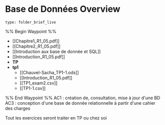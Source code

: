# Base de Données Overview
 
```ccard
type: folder_brief_live
```
 
%% Begin Waypoint %%
- [[Chapitre1_R1_05.pdf]]
- [[Chapitre2_R1_05.pdf]]
- [[Introduction aux base de donnée et SQL]]
- [[Introduction_R1_05.pdf]]
- **TP**
- **tp1**
	- [[Chauvel-Sacha_TP1-1.ods]]
	- [[Introduction_R1_05.pdf]]
	- [[TP1_exam2.csv]]
	- [[TP1-1.csv]]

%% End Waypoint %%
AC1 : création de, consultation, mise à jour d'une BD
AC3 : conception d'une base de donnée relationnelle à partir d'une cahier des charges

Tout les exercices seront traiter en TP ou chez soi